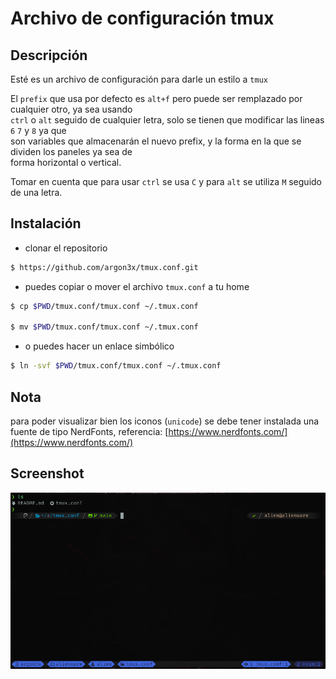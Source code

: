 # Archivo de configuración tmux

## Descripción

Esté es un archivo de configuración para darle un estilo a `tmux`

El `prefix` que usa por defecto es `alt+f` pero puede ser remplazado por cualquier otro, ya sea usando \
`ctrl` o `alt` seguido de cualquier letra, solo se tienen que modificar las lineas `6` `7` y `8` ya que \
son variables que almacenarán el nuevo prefix, y la forma en la que se dividen los paneles ya sea de \
forma horizontal o vertical.

Tomar en cuenta que para usar `ctrl` se usa `C` y para `alt` se utiliza `M` seguido de una letra.

## Instalación

* clonar el repositorio

```bash
$ https://github.com/argon3x/tmux.conf.git 
```

* puedes copiar o mover el archivo `tmux.conf` a tu home

```bash
$ cp $PWD/tmux.conf/tmux.conf ~/.tmux.conf

$ mv $PWD/tmux.conf/tmux.conf ~/.tmux.conf
```

* o puedes hacer un enlace simbólico

```bash
$ ln -svf $PWD/tmux.conf/tmux.conf ~/.tmux.conf
```

## Nota

para poder visualizar bien los iconos (`unicode`) se debe tener instalada una fuente de tipo NerdFonts, referencia: [https://www.nerdfonts.com/](https://www.nerdfonts.com/)

## Screenshot

![Screenshot](screenshot.png)

